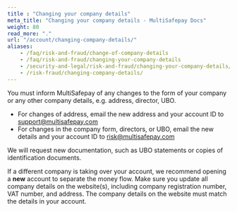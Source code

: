 ```yaml
---
title : "Changing your company details"
meta_title: "Changing your company details - MultiSafepay Docs"
weight: 80
read_more: "."
url: "/account/changing-company-details/"
aliases:
    - /faq/risk-and-fraud/change-of-company-details
    - /faq/risk-and-fraud/changing-your-company-details
    - /security-and-legal/risk-and-fraud/changing-your-company-details/
    - /risk-fraud/changing-company-details/
---
```

You must inform MultiSafepay of any changes to the form of your company or any other company details, e.g. address, director, UBO. 

- For changes of address, email the new address and your account ID to <support@multisafepay.com>
- For changes in the company form, directors, or UBO, email the new details and your account ID to <risk@multisafepay.com>

We will request new documentation, such as UBO statements or copies of identification documents. 

If a different company is taking over your account, we recommend opening a **new** account to separate the money flow. Make sure you update all company details on the website(s), including company registration number, VAT number, and address. The company details on the website must match the details in your account.















